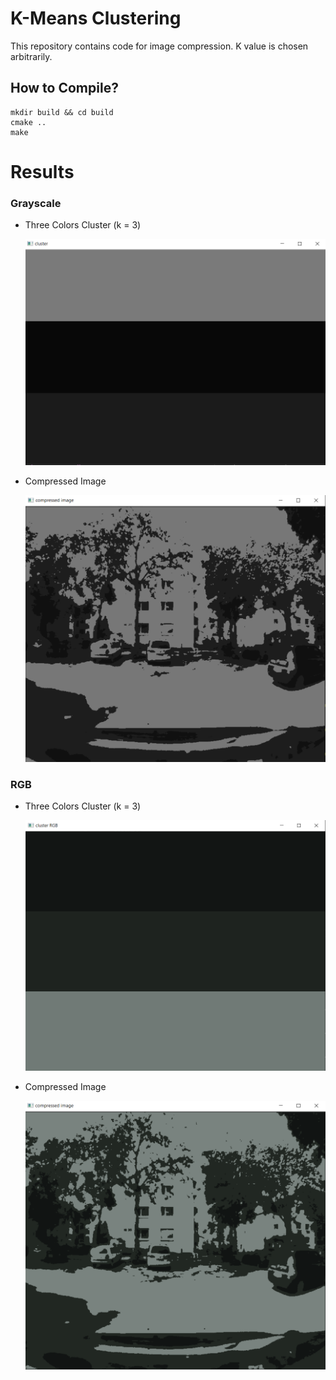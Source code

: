 # K-Means Clustering
This repository contains code for image compression. K value is chosen arbitrarily.

## How to Compile?
```
mkdir build && cd build
cmake ..
make
```
Results
=======
### Grayscale 
* Three Colors Cluster (k = 3)

    ![path](./compressed_images/cluster.PNG)

* Compressed Image

    ![path](./compressed_images/Grayscale_compressed_image.PNG)

### RGB 
* Three Colors Cluster (k = 3)

    ![path](./compressed_images/RGB_cluster.PNG)

* Compressed Image

    ![path](./compressed_images/RGB_compressed_image.PNG)



